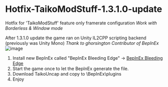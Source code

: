 # Hotfix-TaikoModStuff-1.3.1.0-update
Hotfix for 'TaikoModStuff' feature only framerate configuration *Work with Borderless &amp; Window mode*

After 1.3.1.0 update the game ran on Unity IL2CPP scripting backend (previously was Unity Mono)
*Thank to ghorsington Contributor of BepInEx*
![image](https://user-images.githubusercontent.com/47499678/155030506-40296e40-e9d0-410b-9d4f-c2853af5637e.png)

1. Install new BepInEx called "BepInEx Bleeding Edge" -> [BepInEx Bleeding Edge](https://builds.bepinex.dev/projects/bepinex_be)
2. Start the game once to let the BepInEx generate the file.
3. Download TaikoUncap and copy to \BepInEx\plugins
4. Enjoy
